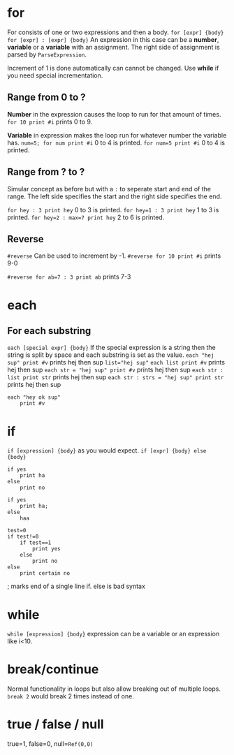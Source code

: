 # for
For consists of one or two expressions and then a body.
`for [expr] {body}`
`for [expr] : [expr] {body}`
An expression in this case can be a **number**, **variable** or a **variable** with an assignment. The right side of assignment is parsed by `ParseExpression`. 

Increment of 1 is done automatically can cannot be changed. Use **while** if you need special incrementation.

## Range from 0 to ?
**Number** in the expression causes the loop to run for that amount of times.
`for 10 print #i` prints 0 to 9.

**Variable** in expression makes the loop run for whatever number the variable has.
`num=5; for num print #i` 0 to 4 is printed.
`for num=5 print #i` 0 to 4 is printed.

## Range from ? to ?
Simular concept as before but with a `:` to seperate start and end of the range.
The left side specifies the start and the right side specifies the end.

`for hey : 3 print hey` 0 to 3 is printed.
`for hey=1 : 3 print hey` 1 to 3 is printed.
`for hey=2 : max=7 print hey` 2 to 6 is printed.


## Reverse
`#reverse` Can be used to increment by -1.
`#reverse for 10 print #i` prints 9-0

`#reverse for ab=7 : 3 print ab` prints 7-3

# each
## For each substring
`each [special expr] {body}`
If the special expression is a string then the string is split by space and each substring is set as the value.
`each "hej sup" print #v` prints hej then sup
`list="hej sup"`
`each list print #v` prints hej then sup
`each str = "hej sup" print #v` prints hej then sup
`each str : list print str` prints hej then sup
`each str : strs = "hej sup" print str` prints hej then sup

```
each "hey ok sup"
	print #v
```


# if
`if [expression] {body}` as you would expect.
`if [expr] {body} else {body}`

```
if yes
	print ha
else
	print no
```

```
if yes
	print ha;
else
	haa
```
```
test=0
if test!=0
    if test==1
        print yes
    else
        print no
else
    print certain no
```
; marks end of a single line if. else is bad syntax
# while
`while [expression] {body}` expression can be a variable or an expression like i<10.

# break/continue
Normal functionality in loops but also allow breaking out of multiple loops.
`break 2` would break 2 times instead of one.

# true / false / null
true=1, false=0, null=`Ref(0,0)`